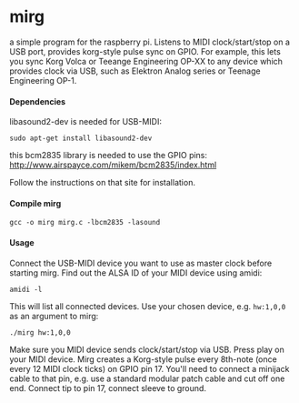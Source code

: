 # mirg
a simple program for the raspberry pi. Listens to MIDI clock/start/stop on a USB port, provides korg-style pulse sync on GPIO. For example, this lets you sync Korg Volca or Teeange Engineering OP-XX to any device which provides clock via USB, such as Elektron Analog series or Teenage Engineering OP-1.

#### Dependencies
libasound2-dev is needed for USB-MIDI:

    sudo apt-get install libasound2-dev

this bcm2835 library is needed to use the GPIO pins:
http://www.airspayce.com/mikem/bcm2835/index.html

Follow the instructions on that site for installation.

#### Compile mirg
    gcc -o mirg mirg.c -lbcm2835 -lasound

#### Usage
Connect the USB-MIDI device you want to use as master clock before starting mirg.
Find out the ALSA ID of your MIDI device using amidi:

    amidi -l

This will list all connected devices. Use your chosen device, e.g. `hw:1,0,0` as an argument to mirg:

    ./mirg hw:1,0,0

Make sure you MIDI device sends clock/start/stop via USB. Press play on your MIDI device. Mirg creates a Korg-style pulse every 8th-note (once every 12 MIDI clock ticks) on GPIO pin 17. You'll need to connect a minijack cable to that pin, e.g. use a standard modular patch cable and cut off one end. Connect tip to pin 17, connect sleeve to ground.
